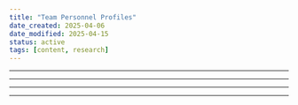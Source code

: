 ```yaml
---
title: "Team Personnel Profiles"
date_created: 2025-04-06
date_modified: 2025-04-15
status: active
tags: [content, research]
---
```


---

---

---

---


